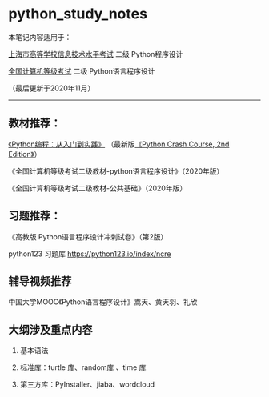 # python_study_notes
本笔记内容适用于：

[上海市高等学校信息技术水平考试](http://www.shmeea.edu.cn/page/05800/20201015/14593.html) 二级 Python程序设计

[全国计算机等级考试](http://ncre.neea.edu.cn) 二级 Python语言程序设计

（最后更新于2020年11月）

---

## 教材推荐：
[《Python编程：从入门到实践》](https://book.douban.com/subject/26829016) （最新版[《Python Crash Course, 2nd Edition》](https://book.douban.com/subject/31333701)）

《全国计算机等级考试二级教材-python语言程序设计》（2020年版）

《全国计算机等级考试二级教材-公共基础》（2020年版）

## 习题推荐：
《高教版 Python语言程序设计冲刺试卷》（第2版）

python123 习题库 https://python123.io/index/ncre

## 辅导视频推荐
中国大学MOOC《Python语言程序设计》嵩天、黄天羽、礼欣

## 大纲涉及重点内容
1. 基本语法

2. 标准库：turtle 库、random库 、time 库

3. 第三方库：PyInstaller、jiaba、wordcloud



